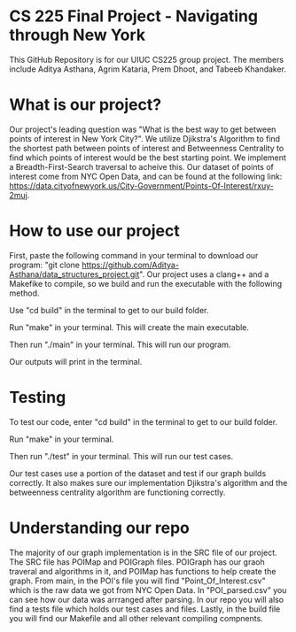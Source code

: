 # CS 225 Final Project - Navigating through New York
This GitHub Repository is for our UIUC CS225 group project. The members include Aditya Asthana, Agrim Kataria, Prem Dhoot, and Tabeeb Khandaker.

# What is our project?
Our project's leading question was "What is the best way to get between points of interest in New York City?". We utilize Djikstra's Algorithm to find the shortest path between points of interest and Betweenness Centrality to find which points of interest would be the best starting point. We implement a Breadth-First-Search traversal to acheive this. Our dataset of points of interest come from NYC Open Data, and can be found at the following link: https://data.cityofnewyork.us/City-Government/Points-Of-Interest/rxuy-2muj.

# How to use our project
First, paste the following command in your terminal to download our program: "git clone https://github.com/Aditya-Asthana/data_structures_project.git".
Our project uses a clang++ and a Makefike to compile, so we build and run the executable with the following method.

Use "cd build" in the terminal to get to our build folder.

Run "make" in your terminal. This will create the main executable.

Then run "./main" in your terminal. This will run our program.

Our outputs will print in the terminal.

# Testing

To test our code, enter "cd build" in the terminal to get to our build folder.

Run "make" in your terminal.

Then run "./test" in your terminal. This will run our test cases.

Our test cases use a portion of the dataset and test if our graph builds correctly. It also makes sure our implementation Djikstra's algorithm and the betweenness centrality algorithm are functioning correctly.

# Understanding our repo

The majority of our graph implementation is in the SRC file of our project. The SRC file has POIMap and POIGraph files. POIGraph has our graoh traveral and algorithms in it, and POIMap has functions to help create the graph. From main, in the POI's file you will find "Point_Of_Interest.csv" which is the raw data we got from NYC Open Data. In "POI_parsed.csv" you can see how our data was arrranged after parsing. In our repo you will also find a tests file which holds our test cases and files. Lastly, in the build file you will find our Makefile and all other relevant compiling compnents.
